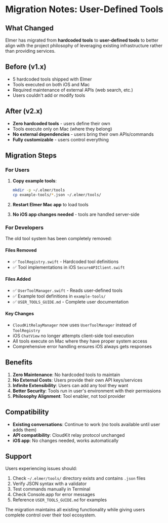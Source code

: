 # Migration Notes: User-Defined Tools

## What Changed

Elmer has migrated from **hardcoded tools** to **user-defined tools** to better align with the project philosophy of leveraging existing infrastructure rather than providing services.

## Before (v1.x)
- 5 hardcoded tools shipped with Elmer
- Tools executed on both iOS and Mac
- Required maintenance of external APIs (web search, etc.)
- Users couldn't add or modify tools

## After (v2.x) 
- **Zero hardcoded tools** - users define their own
- Tools execute only on Mac (where they belong)
- **No external dependencies** - users bring their own APIs/commands
- **Fully customizable** - users control everything

## Migration Steps

### For Users
1. **Copy example tools**:
   ```bash
   mkdir -p ~/.elmer/tools
   cp example-tools/*.json ~/.elmer/tools/
   ```

2. **Restart Elmer Mac app** to load tools

3. **No iOS app changes needed** - tools are handled server-side

### For Developers
The old tool system has been completely removed:

#### Files Removed
- ✅ `ToolRegistry.swift` - Hardcoded tool definitions
- ✅ Tool implementations in iOS `SecureAPIClient.swift`

#### Files Added
- ✅ `UserToolManager.swift` - Reads user-defined tools
- ✅ Example tool definitions in `example-tools/`
- ✅ `USER_TOOLS_GUIDE.md` - Complete user documentation

#### Key Changes
- `CloudKitRelayManager` now uses `UserToolManager` instead of `ToolRegistry`
- iOS `ChatView` no longer attempts client-side tool execution
- All tools execute on Mac where they have proper system access
- Comprehensive error handling ensures iOS always gets responses

## Benefits

1. **Zero Maintenance**: No hardcoded tools to maintain
2. **No External Costs**: Users provide their own API keys/services  
3. **Infinite Extensibility**: Users can add any tool they want
4. **Better Security**: Tools run in user's environment with their permissions
5. **Philosophy Alignment**: Tool enabler, not tool provider

## Compatibility

- **Existing conversations**: Continue to work (no tools available until user adds them)
- **API compatibility**: CloudKit relay protocol unchanged
- **iOS app**: No changes needed, works automatically

## Support

Users experiencing issues should:
1. Check `~/.elmer/tools/` directory exists and contains `.json` files
2. Verify JSON syntax with a validator
3. Test commands manually in Terminal
4. Check Console.app for error messages
5. Reference `USER_TOOLS_GUIDE.md` for examples

The migration maintains all existing functionality while giving users complete control over their tool ecosystem.